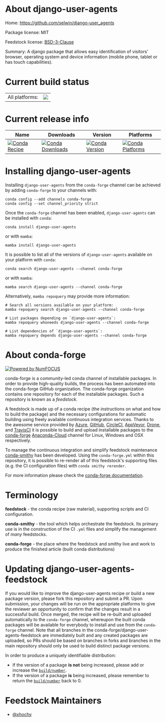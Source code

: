About django-user-agents
========================

Home: https://github.com/selwin/django-user_agents

Package license: MIT

Feedstock license: [BSD-3-Clause](https://github.com/conda-forge/django-user-agents-feedstock/blob/main/LICENSE.txt)

Summary: A django package that allows easy identification of visitors' browser, operating system and device information (mobile phone, tablet or has touch capabilities).

Current build status
====================


<table><tr><td>All platforms:</td>
    <td>
      <a href="https://dev.azure.com/conda-forge/feedstock-builds/_build/latest?definitionId=17955&branchName=main">
        <img src="https://dev.azure.com/conda-forge/feedstock-builds/_apis/build/status/django-user-agents-feedstock?branchName=main">
      </a>
    </td>
  </tr>
</table>

Current release info
====================

| Name | Downloads | Version | Platforms |
| --- | --- | --- | --- |
| [![Conda Recipe](https://img.shields.io/badge/recipe-django--user--agents-green.svg)](https://anaconda.org/conda-forge/django-user-agents) | [![Conda Downloads](https://img.shields.io/conda/dn/conda-forge/django-user-agents.svg)](https://anaconda.org/conda-forge/django-user-agents) | [![Conda Version](https://img.shields.io/conda/vn/conda-forge/django-user-agents.svg)](https://anaconda.org/conda-forge/django-user-agents) | [![Conda Platforms](https://img.shields.io/conda/pn/conda-forge/django-user-agents.svg)](https://anaconda.org/conda-forge/django-user-agents) |

Installing django-user-agents
=============================

Installing `django-user-agents` from the `conda-forge` channel can be achieved by adding `conda-forge` to your channels with:

```
conda config --add channels conda-forge
conda config --set channel_priority strict
```

Once the `conda-forge` channel has been enabled, `django-user-agents` can be installed with `conda`:

```
conda install django-user-agents
```

or with `mamba`:

```
mamba install django-user-agents
```

It is possible to list all of the versions of `django-user-agents` available on your platform with `conda`:

```
conda search django-user-agents --channel conda-forge
```

or with `mamba`:

```
mamba search django-user-agents --channel conda-forge
```

Alternatively, `mamba repoquery` may provide more information:

```
# Search all versions available on your platform:
mamba repoquery search django-user-agents --channel conda-forge

# List packages depending on `django-user-agents`:
mamba repoquery whoneeds django-user-agents --channel conda-forge

# List dependencies of `django-user-agents`:
mamba repoquery depends django-user-agents --channel conda-forge
```


About conda-forge
=================

[![Powered by
NumFOCUS](https://img.shields.io/badge/powered%20by-NumFOCUS-orange.svg?style=flat&colorA=E1523D&colorB=007D8A)](https://numfocus.org)

conda-forge is a community-led conda channel of installable packages.
In order to provide high-quality builds, the process has been automated into the
conda-forge GitHub organization. The conda-forge organization contains one repository
for each of the installable packages. Such a repository is known as a *feedstock*.

A feedstock is made up of a conda recipe (the instructions on what and how to build
the package) and the necessary configurations for automatic building using freely
available continuous integration services. Thanks to the awesome service provided by
[Azure](https://azure.microsoft.com/en-us/services/devops/), [GitHub](https://github.com/),
[CircleCI](https://circleci.com/), [AppVeyor](https://www.appveyor.com/),
[Drone](https://cloud.drone.io/welcome), and [TravisCI](https://travis-ci.com/)
it is possible to build and upload installable packages to the
[conda-forge](https://anaconda.org/conda-forge) [Anaconda-Cloud](https://anaconda.org/)
channel for Linux, Windows and OSX respectively.

To manage the continuous integration and simplify feedstock maintenance
[conda-smithy](https://github.com/conda-forge/conda-smithy) has been developed.
Using the ``conda-forge.yml`` within this repository, it is possible to re-render all of
this feedstock's supporting files (e.g. the CI configuration files) with ``conda smithy rerender``.

For more information please check the [conda-forge documentation](https://conda-forge.org/docs/).

Terminology
===========

**feedstock** - the conda recipe (raw material), supporting scripts and CI configuration.

**conda-smithy** - the tool which helps orchestrate the feedstock.
                   Its primary use is in the construction of the CI ``.yml`` files
                   and simplify the management of *many* feedstocks.

**conda-forge** - the place where the feedstock and smithy live and work to
                  produce the finished article (built conda distributions)


Updating django-user-agents-feedstock
=====================================

If you would like to improve the django-user-agents recipe or build a new
package version, please fork this repository and submit a PR. Upon submission,
your changes will be run on the appropriate platforms to give the reviewer an
opportunity to confirm that the changes result in a successful build. Once
merged, the recipe will be re-built and uploaded automatically to the
`conda-forge` channel, whereupon the built conda packages will be available for
everybody to install and use from the `conda-forge` channel.
Note that all branches in the conda-forge/django-user-agents-feedstock are
immediately built and any created packages are uploaded, so PRs should be based
on branches in forks and branches in the main repository should only be used to
build distinct package versions.

In order to produce a uniquely identifiable distribution:
 * If the version of a package **is not** being increased, please add or increase
   the [``build/number``](https://docs.conda.io/projects/conda-build/en/latest/resources/define-metadata.html#build-number-and-string).
 * If the version of a package **is** being increased, please remember to return
   the [``build/number``](https://docs.conda.io/projects/conda-build/en/latest/resources/define-metadata.html#build-number-and-string)
   back to 0.

Feedstock Maintainers
=====================

* [@xhochy](https://github.com/xhochy/)

